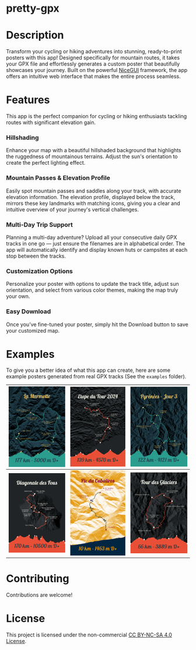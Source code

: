 # pretty-gpx

# Description

Transform your cycling or hiking adventures into stunning, ready-to-print posters with this app! Designed specifically for mountain routes, it takes your GPX file and effortlessly generates a custom poster that beautifully showcases your journey. Built on the powerful [NiceGUI](https://nicegui.io/) framework, the app offers an intuitive web interface that makes the entire process seamless.

# Features

This app is the perfect companion for cycling or hiking enthusiasts tackling routes with significant elevation gain.

### Hillshading

Enhance your map with a beautiful hillshaded background that highlights the ruggedness of mountainous terrains. Adjust the sun's orientation to create the perfect lighting effect.

### Mountain Passes & Elevation Profile

Easily spot mountain passes and saddles along your track, with accurate elevation information. The elevation profile, displayed below the track, mirrors these key landmarks with matching icons, giving you a clear and intuitive overview of your journey's vertical challenges.

### Multi-Day Trip Support

Planning a multi-day adventure? Upload all your consecutive daily GPX tracks in one go — just ensure the filenames are in alphabetical order. The app will automatically identify and display known huts or campsites at each stop between the tracks.

### Customization Options

Personalize your poster with options to update the track title, adjust sun orientation, and select from various color themes, making the map truly your own.

### Easy Download

Once you’ve fine-tuned your poster, simply hit the Download button to save your customized map.



# Examples

To give you a better idea of what this app can create, here are some example posters generated from real GPX tracks (See the `examples` folder).


| ![Image 1](doc/marmotte.svg) | ![Image 2](doc/couillole.svg) | ![Image 3](doc/peyresourde.svg) |
|--------------------------------|--------------------------------|--------------------------------|
| ![Image 4](doc/diagonale-des-fous.svg) | ![Image 5](doc/cabaliros.svg) | ![Image 4](doc/vanoise_3days.svg)  |


# Contributing

Contributions are welcome!

# License

This project is licensed under the non-commercial [CC BY-NC-SA 4.0 License](LICENSE).


